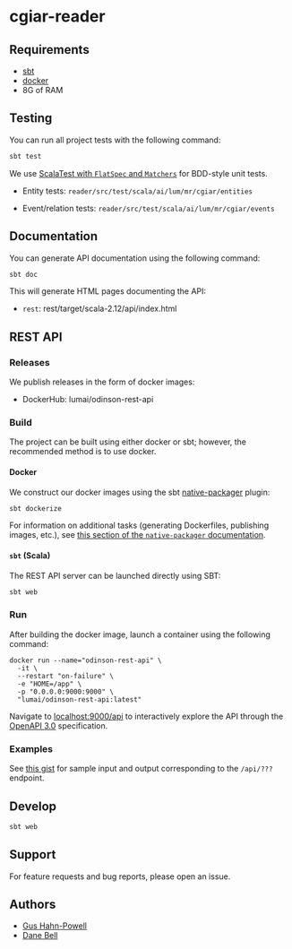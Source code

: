 # cgiar-reader

## Requirements

- [sbt](https://scala-sbt.org)
- [docker](https://docs.docker.com/get-docker)
- 8G of RAM

## Testing

You can run all project tests with the following command:

```scala
sbt test
```

We use [ScalaTest with `FlatSpec` and `Matchers`](https://www.scalatest.org/user_guide/using_matchers) for BDD-style unit tests.

- Entity tests: `reader/src/test/scala/ai/lum/mr/cgiar/entities`

- Event/relation tests: `reader/src/test/scala/ai/lum/mr/cgiar/events`



## Documentation

You can generate API documentation using the following command:

```scala
sbt doc
```

This will generate HTML pages documenting the API:

- `rest`: rest/target/scala-2.12/api/index.html

## REST API

### Releases

We publish releases in the form of docker images:
- DockerHub: lumai/odinson-rest-api

### Build

The project can be built using either docker or sbt; however, the recommended method is to use docker.

#### Docker

We construct our docker images using the sbt [native-packager](https://www.scala-sbt.org/sbt-native-packager/formats/docker.html) plugin:

```scala
sbt dockerize
```

For information on additional tasks (generating Dockerfiles, publishing images, etc.), see [this section of the `native-packager` documentation](https://www.scala-sbt.org/sbt-native-packager/formats/docker.html#tasks).

#### `sbt` (Scala)

The REST API server can be launched directly using SBT:

```scala
sbt web
```

### Run

After building the docker image, launch a container using the following command:

```docker
docker run --name="odinson-rest-api" \
  -it \
  --restart "on-failure" \
  -e "HOME=/app" \
  -p "0.0.0.0:9000:9000" \
  "lumai/odinson-rest-api:latest"
```

Navigate to [localhost:9000/api](http://localhost:9000/api) to interactively explore the API through the [OpenAPI 3.0](http://spec.openapis.org/oas/v3.0.3) specification.

### Examples

See [this gist](https://gist.github.com/myedibleenso/???) for sample input and output corresponding to the `/api/???` endpoint.

## Develop

```bash
sbt web
```

## Support

For feature requests and bug reports, please open an issue.


## Authors

- [Gus Hahn-Powell](https://parsertongue.org/about)
- [Dane Bell](http://danebell.info)
